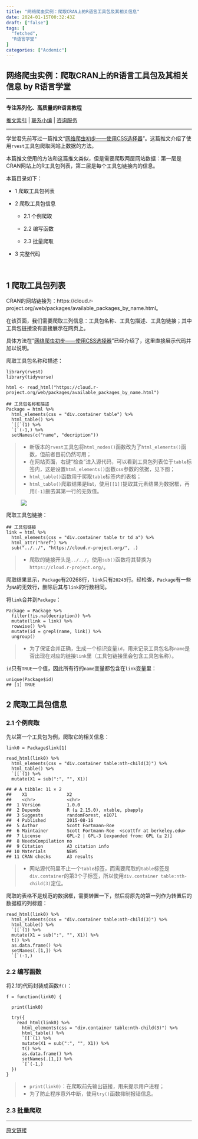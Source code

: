 ```yaml
---
title: "网络爬虫实例：爬取CRAN上的R语言工具包及其相关信息"
date: 2024-01-15T00:32:43Z
draft: ["false"]
tags: [
  "fetched",
  "R语言学堂"
]
categories: ["Acdemic"]
---
```

网络爬虫实例：爬取CRAN上的R语言工具包及其相关信息 by R语言学堂
------
<div><section data-tool="mdnice编辑器" data-website="https://www.mdnice.com"><hr data-tool="mdnice编辑器"><p data-tool="mdnice编辑器"><strong><span>专注</span></strong><span><strong><span>系列化</span></strong></span><strong><span>、</span></strong><span><strong><span>高质量</span></strong></span><strong><span>的R语言教程</span></strong></p><p data-tool="mdnice编辑器"><a target="_blank" href="http://mp.weixin.qq.com/s?__biz=Mzg2MjU1NjQ4NQ==&amp;mid=2247504509&amp;idx=1&amp;sn=6fd600fe0fdfbe5f0a5a174b2f9a3427&amp;chksm=ce048a57f973034178679b70da3110e49829627007bb84fade1b319b7abbec37172cb88f2633&amp;scene=21#wechat_redirect" textvalue="推文索‍引" linktype="text" imgurl="" imgdata="null" data-itemshowtype="0" tab="innerlink" data-linktype="2"><span>推文索引</span></a><span> | <a target="_blank" href="https://mp.weixin.qq.com/s?__biz=Mzg2MjU1NjQ4NQ==&amp;mid=2247490868&amp;idx=1&amp;sn=181032ee65a5ce5c9595530cceabcb8c&amp;chksm=ce07451ef970cc08dc75ed55c295e2f6ecd6c327199fe99fc3a041a597b8dece8b3a9860fc92&amp;scene=21#wechat_redirect" textvalue="联系小编" linktype="text" imgurl="" imgdata="null" tab="innerlink" data-linktype="2">联系小编</a> | <a target="_blank" href="http://mp.weixin.qq.com/s?__biz=Mzg2MjU1NjQ4NQ==&amp;mid=2247503266&amp;idx=1&amp;sn=e43cfe33776bfc956d6f822aba8b95b0&amp;chksm=ce049588f9731c9e7a8489c13d5484fa81a60923e240e98a759d0388ad4b140607948d25b409&amp;scene=21#wechat_redirect" textvalue="咨询服务" linktype="text" imgurl="" imgdata="null" data-itemshowtype="0" tab="innerlink" data-linktype="2">咨询服务</a></span></p><hr data-tool="mdnice编辑器"></section><section data-tool="mdnice编辑器" data-website="https://www.mdnice.com"><p data-tool="mdnice编辑器">学堂君先前写过一篇推文“<a href="https://mp.weixin.qq.com/s?__biz=Mzg2MjU1NjQ4NQ==&amp;mid=2247484187&amp;idx=1&amp;sn=6bf94ab75ef71945935fc2dc1ac96c51&amp;scene=21#wechat_redirect" data-linktype="2">网络爬虫初步——使用CSS选择器</a>”。这篇推文介绍了使用<code>rvest</code>工具包爬取网站上数据的方法。</p><p data-tool="mdnice编辑器">本篇推文使用的方法和这篇推文类似，但是需要爬取两层网站数据：第一层是CRAN网站上的R工具包列表，第二层是每个工具包链接内的信息。</p><p data-tool="mdnice编辑器">本篇目录如下：</p><ul><li><p>1 爬取工具包列表</p></li><li><p>2 爬取工具包信息</p></li><ul><li><p>2.1 个例爬取</p></li><li><p>2.2 编写函数</p></li><li><p>2.3 批量爬取</p></li></ul><li><p>3 完整代码</p></li></ul><p data-tool="mdnice编辑器"><br></p><h2 data-tool="mdnice编辑器"><span></span><span>1 爬取工具包列表</span></h2><p data-tool="mdnice编辑器">CRAN的网站链接为：https://cloud.r-project.org/web/packages/available_packages_by_name.html。</p><p data-tool="mdnice编辑器">在该页面，我们需要爬取三列信息：工具包名称、工具包描述、工具包链接；其中工具包链接没有直接展示在网页上。</p><p data-tool="mdnice编辑器">具体方法在“<a href="https://mp.weixin.qq.com/s?__biz=Mzg2MjU1NjQ4NQ==&amp;mid=2247484187&amp;idx=1&amp;sn=6bf94ab75ef71945935fc2dc1ac96c51&amp;scene=21#wechat_redirect" data-linktype="2">网络爬虫初步——使用CSS选择器</a>”已经介绍了，这里直接展示代码并加以说明。</p><p data-tool="mdnice编辑器">爬取工具包名称和描述：</p><pre data-tool="mdnice编辑器"><code><span>library</span>(rvest)<br><span>library</span>(tidyverse)<br><br>html &lt;- read_html(<span>"https://cloud.r-project.org/web/packages/available_packages_by_name.html"</span>)<br><br><span>## 工具包名称和描述</span><br>Package = html %&gt;%<br>  html_elements(css = <span>"div.container table"</span>) %&gt;%<br>  html_table() %&gt;%<br>  `[[`(<span>1</span>) %&gt;%<br>  `[`(-<span>1</span>,) %&gt;%<br>  setNames(c(<span>"name"</span>, <span>"decription"</span>))<br></code></pre><blockquote data-tool="mdnice编辑器"><span></span><ul><li><section>新版本的<code>rvest</code>工具包将<code>html_nodes()</code>函数改为了<code>html_elements()</code>函数，但前者目前仍然可用；</section></li><li><section>在网站页面，右键“检查”进入源代码，可以看到工具包列表位于<code>table</code>标签内，这是设置<code>html_elements()</code>函数<code>css</code>参数的依据，见下图；</section></li><li><section><code>html_table()</code>函数用于爬取<code>table</code>标签内的表格；</section></li><li><section><code>html_table()</code>爬取结果是list，使用<code>[[1]]</code>提取其元素结果为数据框，再用<code>[-1]</code>删去其第一行的无效值。</section></li></ul><span></span></blockquote><figure data-tool="mdnice编辑器"><img data-imgfileid="100021358" data-ratio="0.5046296296296297" data-src="https://mmbiz.qpic.cn/mmbiz_png/0M89ibrx9KLicWiaYFH2SrIxTlpDBibwauicqrPmiaZhkHdT2ta1xW7bm9kHWelYloLLPjxc5xt1dnuACTOZ0IEog6Ug/640?wx_fmt=png&amp;from=appmsg" data-type="png" data-w="1080" src="https://mmbiz.qpic.cn/mmbiz_png/0M89ibrx9KLicWiaYFH2SrIxTlpDBibwauicqrPmiaZhkHdT2ta1xW7bm9kHWelYloLLPjxc5xt1dnuACTOZ0IEog6Ug/640?wx_fmt=png&amp;from=appmsg"></figure><p data-tool="mdnice编辑器">爬取工具包链接：</p><pre data-tool="mdnice编辑器"><code><span>## 工具包链接</span><br>link = html %&gt;%<br>  html_elements(css = <span>"div.container table tr td a"</span>) %&gt;%<br>  html_attr(<span>"href"</span>) %&gt;%<br>  sub(<span>"../../"</span>, <span>"https://cloud.r-project.org/"</span>, .)<br></code></pre><blockquote data-tool="mdnice编辑器"><span></span><ul><li><section>爬取的链接开头是<code>../../</code>，使用<code>sub()</code>函数将其替换为<code>https://cloud.r-project.org/</code>。</section></li></ul><span></span></blockquote><p data-tool="mdnice编辑器">爬取结果显示，<code>Package</code>有20268行，<code>link</code>只有<code>20243</code>行。经检查，<code>Package</code>有一些为<code>NA</code>的无效行，删除后其与<code>link</code>的行数相同。</p><p data-tool="mdnice编辑器">将<code>link</code>合并到<code>Package</code>：</p><pre data-tool="mdnice编辑器"><code>Package = Package %&gt;%<br>  filter(!is.na(decription)) %&gt;%<br>  mutate(link = link) %&gt;%<br>  rowwise() %&gt;%<br>  mutate(id = grepl(name, link)) %&gt;%<br>  ungroup()<br></code></pre><blockquote data-tool="mdnice编辑器"><span></span><ul><li><section>为了保证合并正确，生成一个标识变量<code>id</code>，用来记录工具包名称<code>name</code>是否出现在对应的链接<code>link</code>里（工具包链接里会包含工具包名称）。</section></li></ul><span></span></blockquote><p data-tool="mdnice编辑器"><code>id</code>只有<code>TRUE</code>一个值，因此所有行的<code>name</code>变量都包含在<code>link</code>变量里：</p><pre data-tool="mdnice编辑器"><code>unique(Package$id)<br><span>## [1] TRUE</span><br></code></pre><h2 data-tool="mdnice编辑器"><span></span><span>2 爬取工具包信息</span></h2><h3 data-tool="mdnice编辑器"><span></span><span></span><span>2.1 个例爬取</span><span></span></h3><p data-tool="mdnice编辑器">先以第一个工具包为例，爬取它的相关信息：</p><pre data-tool="mdnice编辑器"><code>link0 = Package$link[<span>1</span>]<br><br>read_html(link0) %&gt;%<br>  html_elements(css = <span>"div.container table:nth-child(3)"</span>) %&gt;%<br>  html_table() %&gt;%<br>  `[[`(<span>1</span>) %&gt;%<br>  mutate(X1 = sub(<span>":"</span>, <span>""</span>, X1))<br><br><span>## # A tibble: 11 × 2</span><br><span>##    X1               X2                                           </span><br><span>##    &lt;chr&gt;            &lt;chr&gt;                                        </span><br><span>##  1 Version          1.0.0                                        </span><br><span>##  2 Depends          R (≥ 2.15.0), xtable, pbapply                </span><br><span>##  3 Suggests         randomForest, e1071                          </span><br><span>##  4 Published        2015-08-16                                   </span><br><span>##  5 Author           Scott Fortmann-Roe                           </span><br><span>##  6 Maintainer       Scott Fortmann-Roe  &lt;scottfr at berkeley.edu&gt;</span><br><span>##  7 License          GPL-2 | GPL-3 [expanded from: GPL (≥ 2)]     </span><br><span>##  8 NeedsCompilation no                                           </span><br><span>##  9 Citation         A3 citation info                             </span><br><span>## 10 Materials        NEWS                                         </span><br><span>## 11 CRAN checks      A3 results</span><br></code></pre><blockquote data-tool="mdnice编辑器"><span></span><ul><li><section>网站源代码里不止一个<code>table</code>标签，而需要爬取的<code>table</code>标签是<code>div.container</code>的第3个子标签，所以使用<code>div.container table:nth-child(3)</code>定位。</section></li></ul><span></span></blockquote><p data-tool="mdnice编辑器">爬取的表格不是规范的数据框，需要转置一下，然后将原先的第一列作为转置后的数据框的列标题：</p><pre data-tool="mdnice编辑器"><code>read_html(link0) %&gt;%<br>  html_elements(css = <span>"div.container table:nth-child(3)"</span>) %&gt;%<br>  html_table() %&gt;%<br>  `[[`(<span>1</span>) %&gt;%<br>  mutate(X1 = sub(<span>":"</span>, <span>""</span>, X1)) %&gt;%<br>  t() %&gt;%<br>  as.data.frame() %&gt;%<br>  setNames(.[<span>1</span>,]) %&gt;%<br>  `[`(-<span>1</span>,)<br></code></pre><h3 data-tool="mdnice编辑器"><span></span><span></span><span>2.2 编写函数</span><span></span></h3><p data-tool="mdnice编辑器">将2.1的代码封装成函数<code>f()</code>：</p><pre data-tool="mdnice编辑器"><code>f = <span>function</span>(link0) {<br>  <br>  print(link0)<br>  <br>  <span>try</span>({<br>    read_html(link0) %&gt;%<br>      html_elements(css = <span>"div.container table:nth-child(3)"</span>) %&gt;%<br>      html_table() %&gt;%<br>      `[[`(<span>1</span>) %&gt;%<br>      mutate(X1 = sub(<span>":"</span>, <span>""</span>, X1)) %&gt;%<br>      t() %&gt;%<br>      as.data.frame() %&gt;%<br>      setNames(.[<span>1</span>,]) %&gt;%<br>      `[`(-<span>1</span>,)<br>  })<br>}<br></code></pre><blockquote data-tool="mdnice编辑器"><span></span><ul><li><section><code>print(link0)</code>：在爬取前先输出链接，用来提示用户进程；</section></li><li><section>为了防止程序意外中断，使用<code>try()</code>函数抑制报错信息。</section></li></ul><span></span></blockquote><h3 data-tool="mdnice编辑器"><span></span><span></span><span>2.3 批量爬取</span><span></span></h3><p><mp-pay-preview-filter data-offset="43"></mp-pay-preview-filter></p></section></div>  
<hr>
<a href="https://mp.weixin.qq.com/s/lkosAw--t8hEw0rlnTQiIg",target="_blank" rel="noopener noreferrer">原文链接</a>
